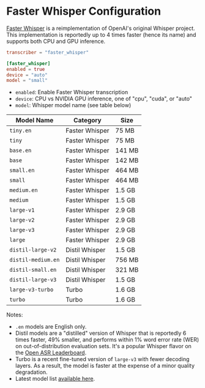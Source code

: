 # Faster Whisper Configuration

[Faster Whisper](https://github.com/SYSTRAN/faster-whisper) is a reimplementation of OpenAI's original Whisper project. This implementation is reportedly up to 4 times faster (hence its name) and supports both CPU and GPU inference.

```toml
transcriber = "faster_whisper"

[faster_whisper]
enabled = true
device = "auto"
model = "small"
```

- `enabled`: Enable Faster Whisper transcription
- `device`: CPU vs NVIDIA GPU inference, one of "cpu", "cuda", or "auto"
- `model`: Whisper model name (see table below)

| Model Name | Category | Size |
|------------|----------|------|
| `tiny.en` | Faster Whisper | 75 MB |
| `tiny` | Faster Whisper | 75 MB |
| `base.en` | Faster Whisper | 141 MB |
| `base` | Faster Whisper | 142 MB |
| `small.en` | Faster Whisper | 464 MB |
| `small` | Faster Whisper | 464 MB |
| `medium.en` | Faster Whisper | 1.5 GB |
| `medium` | Faster Whisper | 1.5 GB |
| `large-v1` | Faster Whisper | 2.9 GB |
| `large-v2` | Faster Whisper | 2.9 GB |
| `large-v3` | Faster Whisper | 2.9 GB |
| `large` | Faster Whisper | 2.9 GB |
| `distil-large-v2` | Distil Whisper | 1.5 GB |
| `distil-medium.en` | Distil Whisper | 756 MB |
| `distil-small.en` | Distil Whisper | 321 MB |
| `distil-large-v3` | Distil Whisper | 1.5 GB |
| `large-v3-turbo` | Turbo | 1.6 GB |
| `turbo` | Turbo | 1.6 GB |

Notes:
- `.en` models are English only.
- Distil models are a "distilled" version of Whisper that is reportedly 6 times faster, 49% smaller, and performs within 1% word error rate (WER) on out-of-distribution evaluation sets. It's a popular Whisper flavor on the [Open ASR Leaderboard](https://huggingface.co/spaces/hf-audio/open_asr_leaderboard).
- Turbo is a recent fine-tuned version of `large-v3` with fewer decoding layers. As a result, the model is faster at the expense of a minor quality degradation.
- Latest model list [available here](https://github.com/SYSTRAN/faster-whisper/blob/master/faster_whisper/utils.py).
